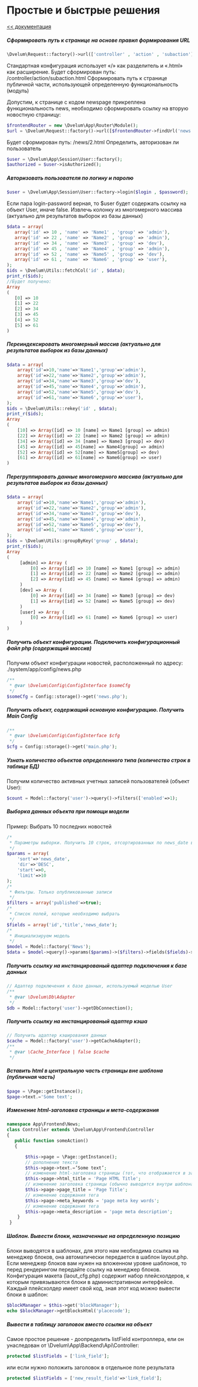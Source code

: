Простые и быстрые решения
===
[<< документация](readme.md)


##### Сформировать путь к странице на основе правил формирования URL 

```php
\Dvelum\Request::factory()->url(['controller' , 'action' , 'subaction']);
```

Стандартная конфигурация использует «/» как разделитель и «.html» как расширение. Будет сформирован путь: /controller/action/subaction.html
Сформировать путь к странице публичной части, использующей определенную функциональность (модуль)

Допустим, к странице с кодом newspage прикреплена функциональность news, необходимо сформировать ссылку на вторую новостную страницу:
```php
$frontendRouter = new \Dvelum\App\Router\Module(); 
$url = \Dvelum\Request::factory()->url([$frontendRouter->findUrl('news') , 2 ]);
```
Будет сформирован путь: /news/2.html
Определить, авторизован ли пользователь
```php
$user = \Dvelum\App\Session\User::factory(); 
$authorized = $user->isAuthorized();
```
##### Авторизовать пользователя по логину и паролю
```php
$user = \Dvelum\App\Session\User::factory->login($login , $password);
```
Если пара login-password верная, то $user будет содержать ссылку на объект User, иначе false.
Извлечь колонку из многомерного массива (актуально для результатов выборок из базы данных)
```php
$data = array(
   array('id' => 10 , 'name' => 'Name1' , 'group' => 'admin'),
   array('id' => 22 , 'name' => 'Name2' , 'group' => 'admin'),
   array('id' => 34 , 'name' => 'Name3' , 'group' => 'dev'),
   array('id' => 45 , 'name' => 'Name4' , 'group' => 'admin'),
   array('id' => 52 , 'name' => 'Name5' , 'group' => 'dev'),
   array('id' => 61 , 'name' => 'Name6' , 'group' => 'user'),
);
$ids = \Dvelum\Utils::fetchCol('id' , $data);
print_r($ids);
//Будет получено:
Array
(
   [0] => 10
   [1] => 22
   [2] => 34
   [3] => 45
   [4] => 52
   [5] => 61
)
```
##### Переиндексировать многомерный массив (актуально для результатов выборок из базы данных)
```php
$data = array(
    array('id'=>10,'name'=>'Name1','group'=>'admin'),
    array('id'=>22,'name'=>'Name2','group'=>'admin'),
    array('id'=>34,'name'=>'Name3','group'=>'dev'),
    array('id'=>45,'name'=>'Name4','group'=>'admin'),
    array('id'=>52,'name'=>'Name5','group'=>'dev'),
    array('id'=>61,'name'=>'Name6','group'=>'user'),
);
$ids = \Dvelum\Utils::rekey('id' , $data);
print_r($ids);
Array
(
    [10] => Array([id] => 10 [name] => Name1 [group] => admin)
    [22] => Array([id] => 22 [name] => Name2 [group] => admin)
    [34] => Array([id] => 34 [name] => Name3 [group] => dev)
    [45] => Array([id] => 45[name] => Name4[group] => admin)
    [52] => Array([id] => 52[name] => Name5[group] => dev)
    [61] => Array([id] => 61[name] => Name6[group] => user)
)
```
##### Перегруппировать данные многомерного массива (актуально для результатов выборок из базы данных)
```php
$data = array(
 	array('id'=>10,'name'=>'Name1','group'=>'admin'),
 	array('id'=>22,'name'=>'Name2','group'=>'admin'),
 	array('id'=>34,'name'=>'Name3','group'=>'dev'),
 	array('id'=>45,'name'=>'Name4','group'=>'admin'),
 	array('id'=>52,'name'=>'Name5','group'=>'dev'),
 	array('id'=>61,'name'=>'Name6','group'=>'user'),
);
$ids = \Dvelum\Utils::groupByKey('group' , $data);
print_r($ids);
Array
(
     [admin] => Array (
         [0] => Array([id] => 10 [name] => Name1 [group] => admin)
         [1] => Array([id] => 22 [name] => Name2 [group] => admin)
         [2] => Array([id] => 45 [name] => Name4 [group] => admin)
     )
     [dev] => Array (
         [0] => Array([id] => 34 [name] => Name3 [group] => dev)
         [1] => Array([id] => 52 [name] => Name5 [group] => dev)
     )
     [user] => Array (
         [0] => Array([id] => 61 [name] => Name6 [group] => user)
     )
)
```
##### Получить объект конфигурации. Подключить конфигурационный файл php (содержащий массив)

Получим объект конфигурации новостей, расположенный по адресу: ./system/app/config/news.php
```php
/**
 * @var \Dvelum\Config\ConfigInterface $someCfg
 */
$someCfg = Config::storage()->get('news.php');
```
##### Получить объект, содержащий основную конфигурацию. Получить Main Config

```php
/**
 * @var \Dvelum\Config\ConfigInterface $cfg
 */
$cfg = Config::storage()->get('main.php');
```
##### Узнать количество объектов определенного типа (количество строк в таблице БД)

Получим количество активных учетных записей пользователей (объект User):
```php
$count = Model::factory('user')->query()->filters(['enabled'=>1); 
```
##### Выборка данных объекта при помощи модели
Пример: Выбрать 10 последних новостей
```php
/*
 * Параметры выборки. Получить 10 строк, отсортированных по news_date в порядке убывания
 */
$params = array(
 	'sort'=>'news_date',
 	'dir'=>'DESC',
 	'start'=>0,
 	'limit'=>10
);
/*  
 * Фильтры. Только опубликованные записи  
 */ 
$filters = array('published'=>true); 
/*  
 * Список полей, которые необходимо выбрать  
 */ 
$fields = array('id','title','news_date'); 
/*  
 * Инициализируем модель  
 */ 
$model = Model::factory('News'); 
$data = $model->query()->params($params)->($filters)->fields($fields)->fetchAll(); 
```
##### Получить ссылку на инстанцированый адаптер подключения к базе данных
```php
// Адаптер подключения к базе данных, используемый моделью User
/**
 * @var \Dvelum\Db\Adapter
 */
$db = Model::factory('user')->getDbConnection();
```
##### Получить ссылку на инстанцированый адаптер кэша
```php
// Получить адаптер кэширования данных
$cache = Model::factory('user')->getCacheAdapter();
/**
 * @var \Cache_Interface | false $cache
 */
```
##### Вставить html в центральную часть страницы вне шаблона (публичная часть)
```php
$page = \Page::getInstance();
$page->text.='Some text';
```
##### Изменение html-заголовка страницы и мета-содержания
```php
namespace App\Frontend\News;
class Controller extends \Dvelum\App\Frontend\Controller 
{
   public function someAction()
   {

       $this->page = \Page::getInstance();
       // дополнение текста
       $this->page->text.=’Some text’;
       // изменение html-заголовка страницы (тот, что отображается в заголовке окна браузера или его вкладки)
       $this->page->html_title = 'Page HTML Title';
       // изменение заголовка страницы (обычно выводится внутри шаблона в теге)
       $this->page->page_title = 'Page Title';
       // изменение содержания тега 
       $this->page->meta_keywords = 'page meta key words';
       // изменение содержания тега 
       $this->page->meta_description = 'page meta description';
    }
 }
```
##### Шаблон. Вывести блоки, назначенные на определенную позицию

Блоки выводятся в шаблонах, для этого нам необходима ссылка на менеджер блоков, она автоматически передается в шаблон layout.php. Если менеджер блоков вам нужен на вложенном уровне шаблонов, то перед рендерингом передайте ссылку на менеджер блоков. Конфигурация макета (laout_cfg.php) содержит набор плейсхолдеров, к которым привязываются блоки в административном интерфейсе. Каждый плейсхолдер имеет свой код, зная этот код можно вывести блоки в шаблон:
```php
$blockManager = $this->get('blockManager');
echo $blockManager->getBlocksHtml('placecode');
```

##### Вывести в таблицу заголовок вместо ссылки на объект</a>

Самое простое решение - доопределить listField контроллера, ели он унаследован от \Dvelum\App\Backend\Api\Controller:
```php
protected $listFields = ['link_field'];
```
или если нужно положить заголовок в отдельное поле результата
```php
protected $listFields = ['new_result_field'=>'link_field'];
```

